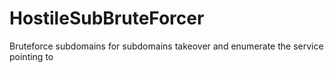 # HostileSubBruteForcer
Bruteforce subdomains for subdomains takeover and enumerate the service pointing to
